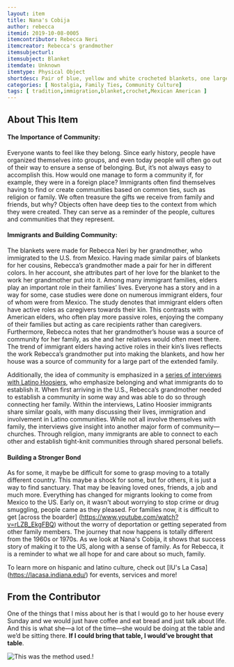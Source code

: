 ```yaml
---
layout: item
title: Nana's Cobija
author: rebecca
itemid: 2019-10-08-0005
itemcontributor: Rebecca Neri
itemcreator: Rebecca's grandmother
itemsubjecturl: 
itemsubject: Blanket
itemdate: Unknown
itemtype: Physical Object
shortdesc: Pair of blue, yellow and white crocheted blankets, one larger than the other. 
categories: [ Nostalgia, Family Ties, Community Culture]
tags: [ tradition,immigration,blanket,crochet,Mexican American ]
---
```


## About This Item

#### The Importance of Community:

Everyone wants to feel like they belong. Since early history, people have organized themselves into groups, and even today people will often go out of their way to ensure a sense of belonging. But, it’s not always easy to accomplish this. How would one manage to form a community if, for example, they were in a foreign place? Immigrants often find themselves having to find or create communities based on common ties, such as religion or family. 
We often treasure the gifts we receive from family and friends, but why? Objects often have deep ties to the context from which they were created. They can serve as a reminder of the people, cultures and communities that they represent. 

#### Immigrants and Building Community:

The blankets were made for Rebecca Neri by her grandmother, who immigrated to the U.S. from Mexico. Having made similar pairs of blankets for her cousins, Rebecca’s grandmother made a pair for her in different colors. In her account, she attributes part of her love for the blanket to the work her grandmother put into it. Among many immigrant families, elders play an important role in their families’ lives. Everyone has a story and in a way for some, case studies were done on numerous immigrant elders, four of whom were from Mexico. The study denotes that immigrant elders often have active roles as caregivers towards their kin. This contrasts with American elders, who often play more passive roles, enjoying the company of their families but acting as care recipients rather than caregivers. Furthermore, Rebecca notes that her grandmother’s house was a source of community for her family, as she and her relatives would often meet there. The trend of immigrant elders having active roles in their kin’s lives reflects the work Rebecca’s grandmother put into making the blankets, and how her house was a source of community for a large part of the extended family. 

Additionally, the idea of community is emphasized in a [series of interviews with Latino Hoosiers](http://purl.dlib.indiana.edu/iudl/findingaids/cshm/ohrc104), who emphasize belonging and what immigrants do to establish it. When first arriving in the U.S., Rebecca’s grandmother needed to establish a community in some way and was able to do so through connecting her family. Within the interviews, Latino Hoosier immigrants share similar goals, with many discussing their lives, immigration and involvement in Latino communities. While not all involve themselves with family, the interviews give insight into another major form of community—churches. Through religion, many immigrants are able to connect to each other and establish tight-knit communities through shared personal beliefs.  

#### Building a Stronger Bond

As for some, it maybe be difficult for some to grasp moving to a totally different country.  This maybe a shock for some, but for others, it is just a way to find sanctuary.  That may be leaving loved ones, friends, a job and much more.  Everything has changed for migrants looking to come from Mexico to the US.  Early on, it wasn't about worrying to stop crime or drug smuggling, people came as they pleased.  For families now, it is difficult to get [across the boarder]  (https://www.youtube.com/watch?v=rLZB_EkgFBQ) without the worry of deportation or getting seperated from other family members. The journey that now happens is totally different from the 1960s or 1970s.  As we look at Nana's Cobija, it shows that success story of making it to the US, along with a sense of family.  As for Rebecca, it is a reminder to what we all hope for and care about so much, family.

To learn more on hispanic and latino culture, check out [IU's La Casa] (https://lacasa.indiana.edu/) for events, services and more!

## From the Contributor

One of the things that I miss about her is that I would go to her house every Sunday and we would just have coffee and eat bread and just talk about life. And this is what she—a lot of the time—she would be doing at the table and we’d be sitting there. **If I could bring that table, I would’ve brought that table**.

![This was the method used.](/H301HistoryHarvest/assets/images/networkanalysis2.PNG)!
